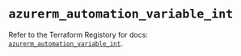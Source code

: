 # `azurerm_automation_variable_int`

Refer to the Terraform Registory for docs: [`azurerm_automation_variable_int`](https://www.terraform.io/docs/providers/azurerm/r/automation_variable_int).
